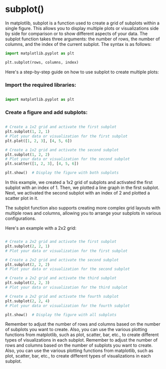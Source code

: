 # subplot()
In matplotlib, subplot is a function used to create a grid of subplots within a single figure. This allows you to display multiple plots or visualizations side by side for comparison or to show different aspects of your data. The subplot function takes three arguments: the number of rows, the number of columns, and the index of the current subplot. The syntax is as follows:

```python
import matplotlib.pyplot as plt

plt.subplot(rows, columns, index)
```

Here's a step-by-step guide on how to use subplot to create multiple plots:

### Import the required libraries:
```python

import matplotlib.pyplot as plt
```
### Create a figure and add subplots:
```python

# Create a 1x2 grid and activate the first subplot
plt.subplot(1, 2, 1)
# Plot your data or visualization for the first subplot
plt.plot([1, 2, 3], [4, 5, 6])

# Create a 1x2 grid and activate the second subplot
plt.subplot(1, 2, 2)
# Plot your data or visualization for the second subplot
plt.scatter([1, 2, 3], [4, 5, 6])

plt.show()  # Display the figure with both subplots
```

In this example, we created a 1x2 grid of subplots and activated the first subplot with an index of 1. Then, we plotted a line graph in the first subplot. Next, we activated the second subplot with an index of 2 and plotted a scatter plot in it.

The subplot function also supports creating more complex grid layouts with multiple rows and columns, allowing you to arrange your subplots in various configurations.

Here's an example with a 2x2 grid:

```python

# Create a 2x2 grid and activate the first subplot
plt.subplot(2, 2, 1)
# Plot your data or visualization for the first subplot

# Create a 2x2 grid and activate the second subplot
plt.subplot(2, 2, 2)
# Plot your data or visualization for the second subplot

# Create a 2x2 grid and activate the third subplot
plt.subplot(2, 2, 3)
# Plot your data or visualization for the third subplot

# Create a 2x2 grid and activate the fourth subplot
plt.subplot(2, 2, 4)
# Plot your data or visualization for the fourth subplot

plt.show()  # Display the figure with all subplots

```

Remember to adjust the number of rows and columns based on the number of subplots you want to create. Also, you can use the various plotting functions from matplotlib, such as plot, scatter, bar, etc., to create different types of visualizations in each subplot.
Remember to adjust the number of rows and columns based on the number of subplots you want to create. Also, you can use the various plotting functions from matplotlib, such as plot, scatter, bar, etc., to create different types of visualizations in each subplot.
